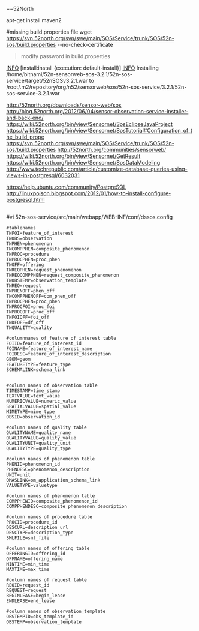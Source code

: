 ==52North

apt-get install maven2

#missing build.properties file
wget https://svn.52north.org/svn/swe/main/SOS/Service/trunk/SOS/52n-sos/build.properties --no-check-certificate

> modify password in build.properties

[INFO](INFO.md) [install:install {execution: default-install}]
[INFO](INFO.md) Installing /home/bitnami/52n-sensorweb-sos-3.2.1/52n-sos-service/target/52nSOSv3.2.1.war to /root/.m2/repository/org/n52/sensorweb/sos/52n-sos-service/3.2.1/52n-sos-service-3.2.1.war


http://52north.org/downloads/sensor-web/sos
http://blog.52north.org/2012/06/04/sensor-observation-service-installer-and-back-end/
https://wiki.52north.org/bin/view/Sensornet/SosEclipseJavaProject
https://wiki.52north.org/bin/view/Sensornet/SosTutorial#Configuration_of_the_build_prope
https://svn.52north.org/svn/swe/main/SOS/Service/trunk/SOS/52n-sos/build.properties
http://52north.org/communities/sensorweb/
https://wiki.52north.org/bin/view/Sensornet/GetResult
https://wiki.52north.org/bin/view/Sensornet/SosDataModeling
http://www.techrepublic.com/article/customize-database-queries-using-views-in-postgresql/6032031

https://help.ubuntu.com/community/PostgreSQL
http://linuxpoison.blogspot.com/2012/01/how-to-install-configure-postgresql.html

##  ##

#vi 52n-sos-service/src/main/webapp/WEB-INF/conf/dssos.config

```
#tablenames
TNFOI=feature_of_interest
TNOBS=observation
TNPHEN=phenomenon
TNCOMPPHEN=composite_phenomenon
TNPROC=procedure
TNPROCPHEN=proc_phen
TNOFF=offering
TNREQPHEN=request_phenomenon
TNREQCOMPPHEN=request_composite_phenomenon
TNOBSTEMP=observation_template
TNREQ=request
TNPHENOFF=phen_off
TNCOMPPHENOFF=com_phen_off
TNPROCPHEN=proc_phen
TNPROCFOI=proc_foi
TNPROCOFF=proc_off
TNFOIOFF=foi_off
TNDFOFF=df_off
TNQUALITY=quality

#columnnames of feature of interest table
FOIID=feature_of_interest_id
FOINAME=feature_of_interest_name
FOIDESC=feature_of_interest_description
GEOM=geom
FEATURETYPE=feature_type
SCHEMALINK=schema_link


#column names of observation table
TIMESTAMP=time_stamp
TEXTVALUE=text_value
NUMERICVALUE=numeric_value
SPATIALVALUE=spatial_value
MIMETYPE=mime_type
OBSID=observation_id

#column names of quality table
QUALITYNAME=quality_name
QUALITYVALUE=quality_value
QUALITYUNIT=quality_unit
QUALITYTYPE=quality_type

#column names of phenomenon table
PHENID=phenomenon_id
PHENDESC=phenomenon_description
UNIT=unit
OMASLINK=om_application_schema_link
VALUETYPE=valuetype

#column names of phenomenon table
COMPPHENID=composite_phenomenon_id
COMPPHENDESC=composite_phenomenon_description

#column names of procedure table
PROCID=procedure_id
DESCURL=description_url
DESCTYPE=description_type
SMLFILE=sml_file

#column names of offering table
OFFERINGID=offering_id
OFFNAME=offering_name
MINTIME=min_time
MAXTIME=max_time

#column names of request table
REQID=request_id
REQUEST=request
BEGINLEASE=begin_lease
ENDLEASE=end_lease

#column names of observation_template
OBSTEMPID=obs_template_id
OBSTEMP=observation_template
```

##  ##